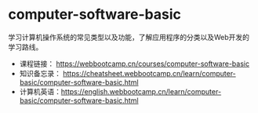 # computer-software-basic

学习计算机操作系统的常见类型以及功能，了解应用程序的分类以及Web开发的学习路线。

- 课程链接： https://webbootcamp.cn/courses/computer-software-basic
- 知识备忘录： https://cheatsheet.webbootcamp.cn/learn/computer-basic/computer-software-basic.html
- 计算机英语：https://english.webbootcamp.cn/learn/computer-basic/computer-software-basic.html
